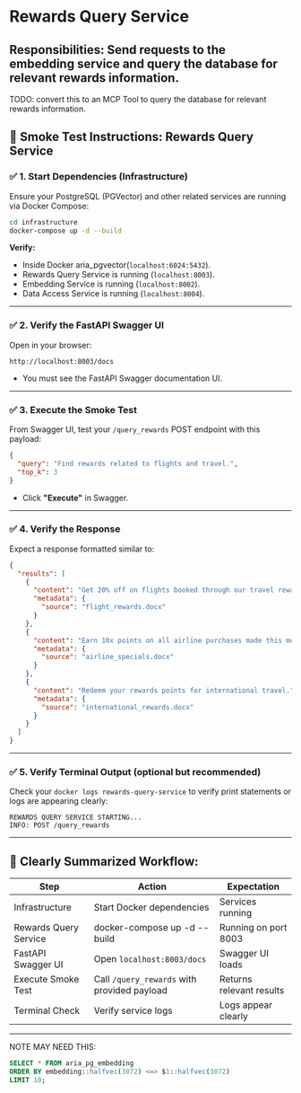 # Rewards Query Service
## Responsibilities: Send requests to the embedding service and query the database for relevant rewards information.

TODO: convert this to an MCP Tool to query the database for relevant rewards information.

## 🚀 **Smoke Test Instructions: Rewards Query Service**

### ✅ **1. Start Dependencies (Infrastructure)**

Ensure your PostgreSQL (PGVector) and other related services are running via Docker Compose:

```bash
cd infrastructure
docker-compose up -d --build
```

**Verify:**
- Inside Docker aria_pgvector(`localhost:6024:5432`).
- Rewards Query Service is running (`localhost:8003`).
- Embedding Service is running (`localhost:8002`).
- Data Access Service is running (`localhost:8004`).
---

### ✅ **2. Verify the FastAPI Swagger UI**

Open in your browser:

```
http://localhost:8003/docs
```

- You must see the FastAPI Swagger documentation UI.

---

### ✅ **3. Execute the Smoke Test**

From Swagger UI, test your `/query_rewards` POST endpoint with this payload:

```json
{
  "query": "Find rewards related to flights and travel.",
  "top_k": 3
}
```

- Click **"Execute"**  in Swagger.

---

### ✅ **4. Verify the Response**

Expect a response formatted similar to:

```json
{
  "results": [
    {
      "content": "Get 20% off on flights booked through our travel rewards partner.",
      "metadata": {
        "source": "flight_rewards.docx"
      }
    },
    {
      "content": "Earn 10x points on all airline purchases made this month.",
      "metadata": {
        "source": "airline_specials.docx"
      }
    },
    {
      "content": "Redeem your rewards points for international travel.",
      "metadata": {
        "source": "international_rewards.docx"
      }
    }
  ]
}
```

---

### ✅ **5. Verify Terminal Output (optional but recommended)**

Check your `docker logs rewards-query-service` to verify print statements or logs are appearing clearly:

```
REWARDS QUERY SERVICE STARTING...
INFO: POST /query_rewards
```

---

## 🚩 **Clearly Summarized Workflow:**

| Step                      | Action                                                    | Expectation                  |
|---------------------------|-----------------------------------------------------------|------------------------------|
| Infrastructure            | Start Docker dependencies                                 | Services running             |
| Rewards Query Service     | docker-compose up -d --build                              | Running on port 8003         |
| FastAPI Swagger UI        | Open `localhost:8003/docs`                                | Swagger UI loads             |
| Execute Smoke Test        | Call `/query_rewards` with provided payload               | Returns relevant results     |
| Terminal Check            | Verify service logs                                       | Logs appear clearly          |

---

NOTE MAY NEED THIS:
```sql
SELECT * FROM aria_pg_embedding 
ORDER BY embedding::halfvec(3072) <=> $1::halfvec(3072)
LIMIT 10;
```